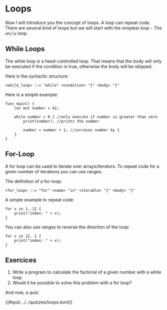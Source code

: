 # Loops

Now I will introduce you the concept of loops. A loop can repeat code. There are several kind of loops but we will start with the simplest loop - The `while` loop.

## While Loops

The while loop is a head-controlled loop. That means that the body will only be executed if the condition is true, otherwise the body will be skipped.

Here is the syntactic structure:
```ebnf
<while_loop> ::= "while" <condition> "{" <body> "}"
```

Here is a simple example:
```back
func main() {
    let mut number = 42;

    while number > 0 { //only execute if number is greater than zero
        print(number); //prints the number

        number = number + 1; //increses number by 1
    }
}
```

## For-Loop

A for loop can be used to iterate over arrays/iterators. To repeat code for a given number of iterations you can use ranges. 

The definition of a for-loop:

```ebnf
<for_loop> ::= "for" <name> "in" <iterable> "{" <body> "}"
```

A simple example to repeat code:

```back
for x in 1..12 {
    print("index: " + x);
}
```

You can also use ranges to reverse the direction of the loop:

```back
for x in 12..1 {
    print("index: " + x);
}
```

## Exercices

1. Write a program to calculate the factorial of a given number with a while loop.
2. Would it be possible to solve this problem with a for loop?

And now, a _quiz_:

{{#quiz ../../quizzes/loops.toml}}